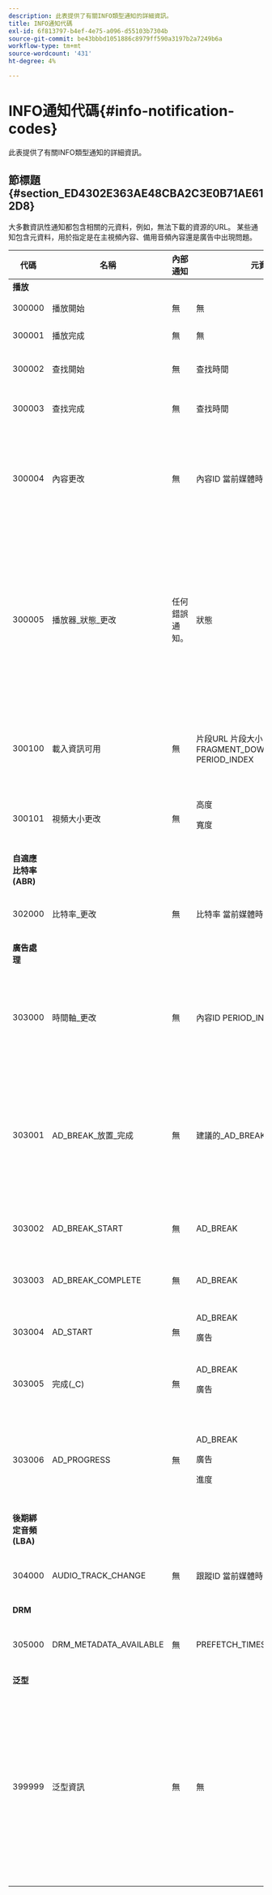 ```yaml
---
description: 此表提供了有關INFO類型通知的詳細資訊。
title: INFO通知代碼
exl-id: 6f813797-b4ef-4e75-a096-d55103b7304b
source-git-commit: be43bbbd1051886c8979ff590a3197b2a7249b6a
workflow-type: tm+mt
source-wordcount: '431'
ht-degree: 4%

---
```


# INFO通知代碼{#info-notification-codes}

此表提供了有關INFO類型通知的詳細資訊。

## 節標題 {#section_ED4302E363AE48CBA2C3E0B71AE612D8}

大多數資訊性通知都包含相關的元資料，例如，無法下載的資源的URL。 某些通知包含元資料，用於指定是在主視頻內容、備用音頻內容還是廣告中出現問題。

<table frame="all" colsep="1" rowsep="1" id="table_503463046E764A87B10EB5D8B294EB23"> 
 <thead> 
  <tr rowsep="1"> 
   <th colname="1" class="entry"> 代碼 </th> 
   <th colname="2" class="entry"> 名稱 </th> 
   <th colname="3" class="entry"> 內部通知 </th> 
   <th colname="4" class="entry"> 元資料鍵 </th> 
   <th colname="5" class="entry"> 注釋 </th> 
  </tr> 
 </thead>
 <tbody> 
  <tr rowsep="1"> 
   <td colname="1"><b>播放</b> </td> 
   <td colname="2"> </td> 
   <td colname="3"> </td> 
   <td colname="4"> </td> 
   <td colname="5"> </td> 
  </tr> 
  <tr rowsep="1"> 
   <td colname="1"><span class="codeph"> 300000 </span> </td> 
   <td colname="2"><span class="codeph"> 播放開始 </span> </td> 
   <td colname="3"> 無 </td> 
   <td colname="4"> 無 </td> 
   <td colname="5"> 播放已開始。 </td> 
  </tr> 
  <tr rowsep="1"> 
   <td colname="1"><span class="codeph"> 300001 </span> </td> 
   <td colname="2"><span class="codeph"> 播放完成 </span> </td> 
   <td colname="3"> 無 </td> 
   <td colname="4"> 無 </td> 
   <td colname="5"> 播放已完成。 </td> 
  </tr> 
  <tr rowsep="1"> 
   <td colname="1"><span class="codeph"> 300002 </span> </td> 
   <td colname="2"><span class="codeph"> 查找開始 </span> </td> 
   <td colname="3"> 無 </td> 
   <td colname="4"><span class="codeph"> 查找時間</span> </td> 
   <td colname="5"> 已啟動查找操作。 </td> 
  </tr> 
  <tr rowsep="1"> 
   <td colname="1"><span class="codeph"> 300003 </span> </td> 
   <td colname="2"><span class="codeph"> 查找完成 </span> </td> 
   <td colname="3"> 無 </td> 
   <td colname="4"><span class="codeph"> 查找時間</span> </td> 
   <td colname="5"> 搜索操作已完成。 </td> 
  </tr> 
  <tr rowsep="1"> 
   <td colname="1"><span class="codeph"> 300004 </span> </td> 
   <td colname="2"><span class="codeph"> 內容更改 </span> </td> 
   <td colname="3"> 無 </td> 
   <td colname="4"> <span class="codeph"> 內容ID</span> <span class="codeph"> 當前媒體時間</span> </td> 
   <td colname="5"> 當前播放時間已越過主內容和備用內容之間的邊框。 </td> 
  </tr> 
  <tr rowsep="1"> 
   <td colname="1"><span class="codeph"> 300005 </span> </td> 
   <td colname="2"><span class="codeph"> 播放器_狀態_更改 </span> </td> 
   <td colname="3"> <p>任何錯誤通知。 </p> </td> 
   <td colname="4"><span class="codeph"> 狀態 </span> </td> 
   <td colname="5"> 玩家狀態已更改。 當狀態為ERROR時，內部通知是觸發交換機進入ERROR狀態的錯誤通知對象。 </td> 
  </tr> 
  <tr rowsep="1"> 
   <td colname="1"><span class="codeph"> 300100 </span> </td> 
   <td colname="2"><span class="codeph"> 載入資訊可用 </span> </td> 
   <td colname="3"> <p>無 </p> </td> 
   <td colname="4"> <span class="codeph"> 片段URL</span> <span class="codeph"> 片段大小</span> <span class="codeph"> FRAGMENT_DOWNLOAD_DURATION</span> <span class="codeph"> PERIOD_INDEX</span> </td> 
   <td colname="5"> 提供與視頻段下載方式相關的資訊。 </td> 
  </tr> 
  <tr rowsep="1"> 
   <td colname="1"><span class="codeph"> 300101 </span> </td> 
   <td colname="2"><span class="codeph"> 視頻大小更改 </span> </td> 
   <td colname="3"> <p>無 </p> </td> 
   <td colname="4"> <span class="codeph"> 高度</span> <p><span class="codeph"> 寬度</span> </p> </td> 
   <td colname="5"> 視頻播放窗口的大小已更改。 </td> 
  </tr> 
  <tr rowsep="1"> 
   <td colname="1"><b>自適應比特率(ABR)</b> </td> 
   <td colname="2"> </td> 
   <td colname="3"> </td> 
   <td colname="4"> </td> 
   <td colname="5"> </td> 
  </tr> 
  <tr rowsep="1"> 
   <td colname="1"><span class="codeph"> 302000 </span> </td> 
   <td colname="2"><span class="codeph"> 比特率_更改 </span> </td> 
   <td colname="3"> <p>無 </p> </td> 
   <td colname="4"><span class="codeph"> 比特率 </span><span class="codeph"> 當前媒體時間 </span> </td> 
   <td colname="5"> 視頻的比特率已更改。 </td> 
  </tr> 
  <tr rowsep="1"> 
   <td colname="1"><b>廣告處理 </b> </td> 
   <td colname="2"> </td> 
   <td colname="3"> </td> 
   <td colname="4"> </td> 
   <td colname="5"> </td> 
  </tr> 
  <tr rowsep="1"> 
   <td colname="1"><span class="codeph"> 303000 </span> </td> 
   <td colname="2"><span class="codeph"> 時間軸_更改 </span> </td> 
   <td colname="3"> <p>無 </p> </td> 
   <td colname="4"><span class="codeph"> 內容ID </span><span class="codeph"> PERIOD_INDEX </span> </td> 
   <td colname="5"> 時間線已更改（例如，添加或刪除了備用內容）。 </td> 
  </tr> 
  <tr rowsep="1"> 
   <td colname="1"><span class="codeph"> 303001 </span> </td> 
   <td colname="2"><span class="codeph"> AD_BREAK_放置_完成 </span> </td> 
   <td colname="3"> <p>無 </p> </td> 
   <td colname="4"> <span class="codeph"> 建議的_AD_BREAK</span> <span class="codeph"> 接受_AD_BREAK</span> </td> 
   <td colname="5"> TVSDK接受了建議的廣告中斷，並將其全部或部分放在播放時間線上。 </td> 
  </tr> 
  <tr rowsep="1"> 
   <td colname="1"><span class="codeph"> 303002 </span> </td> 
   <td colname="2"><span class="codeph"> AD_BREAK_START </span> </td> 
   <td colname="3"> <p>無 </p> </td> 
   <td colname="4"><span class="codeph"> AD_BREAK </span> </td> 
   <td colname="5"> 已開始播放特定廣告分段。 </td> 
  </tr> 
  <tr rowsep="1"> 
   <td colname="1"><span class="codeph"> 303003 </span> </td> 
   <td colname="2"><span class="codeph"> AD_BREAK_COMPLETE </span> </td> 
   <td colname="3"> <p>無 </p> </td> 
   <td colname="4"><span class="codeph"> AD_BREAK </span> </td> 
   <td colname="5"> 播放特定廣告片段已完成。 </td> 
  </tr> 
  <tr rowsep="1"> 
   <td colname="1"><span class="codeph"> 303004 </span> </td> 
   <td colname="2"><span class="codeph"> AD_START </span> </td> 
   <td colname="3"> <p>無 </p> </td> 
   <td colname="4"> <span class="codeph"> AD_BREAK</span> <p><span class="codeph"> 廣告</span> </p> </td> 
   <td colname="5"> 已開始播放特定廣告。 </td> 
  </tr> 
  <tr rowsep="1"> 
   <td colname="1"><span class="codeph"> 303005 </span> </td> 
   <td colname="2"><span class="codeph"> 完成(_C) </span> </td> 
   <td colname="3"> <p>無 </p> </td> 
   <td colname="4"> <span class="codeph"> AD_BREAK</span> <p><span class="codeph"> 廣告</span> </p> </td> 
   <td colname="5"> 播放特定廣告已完成。 </td> 
  </tr> 
  <tr rowsep="1"> 
   <td colname="1"><span class="codeph"> 303006 </span> </td> 
   <td colname="2"><span class="codeph"> AD_PROGRESS </span> </td> 
   <td colname="3"> <p>無 </p> </td> 
   <td colname="4"> <span class="codeph"> AD_BREAK</span> <p><span class="codeph"> 廣告</span> </p> <span class="codeph"> 進度</span> </td> 
   <td colname="5"> 某個廣告的播放量已達到該特定廣告的一定百分比。 </td> 
  </tr> 
  <tr rowsep="1"> 
   <td colname="1"><b>後期綁定音頻(LBA)</b> </td> 
   <td colname="2"> </td> 
   <td colname="3"> </td> 
   <td colname="4"> </td> 
   <td colname="5"> </td> 
  </tr> 
  <tr rowsep="1"> 
   <td colname="1"><span class="codeph"> 304000 </span> </td> 
   <td colname="2"><span class="codeph"> AUDIO_TRACK_CHANGE </span> </td> 
   <td colname="3"> <p>無 </p> </td> 
   <td colname="4"><span class="codeph"> 跟蹤ID </span><span class="codeph"> 當前媒體時間 </span> </td> 
   <td colname="5"> <p>音頻軌道已更改。 </p> </td> 
  </tr> 
  <tr rowsep="1"> 
   <td colname="1"><b>DRM</b> </td> 
   <td colname="2"> </td> 
   <td colname="3"> </td> 
   <td colname="4"> </td> 
   <td colname="5"> </td> 
  </tr> 
  <tr rowsep="1"> 
   <td colname="1"><span class="codeph"> 305000 </span> </td> 
   <td colname="2"><span class="codeph"> DRM_METADATA_AVAILABLE </span> </td> 
   <td colname="3"> <p>無 </p> </td> 
   <td colname="4"><span class="codeph"> PREFETCH_TIMESTAMP </span> </td> 
   <td colname="5"> <p>新DRM資料可用。 </p> </td> 
  </tr> 
  <tr rowsep="1"> 
   <td colname="1"><b>泛型</b> </td> 
   <td colname="2"> </td> 
   <td colname="3"> </td> 
   <td colname="4"> </td> 
   <td colname="5"> </td> 
  </tr> 
  <tr rowsep="0"> 
   <td colname="1"><span class="codeph"> 399999 </span> </td> 
   <td colname="2"><span class="codeph"> 泛型資訊 </span> </td> 
   <td colname="3"> <p>無 </p> </td> 
   <td colname="4"> <p>無 </p> </td> 
   <td colname="5"> <p>標籤泛型資訊事件。 不是TVSDK發的。 它只是TVSDK資訊事件所對應的數字代碼範圍的結束的標誌。 </p> </td> 
  </tr> 
 </tbody> 
</table>
